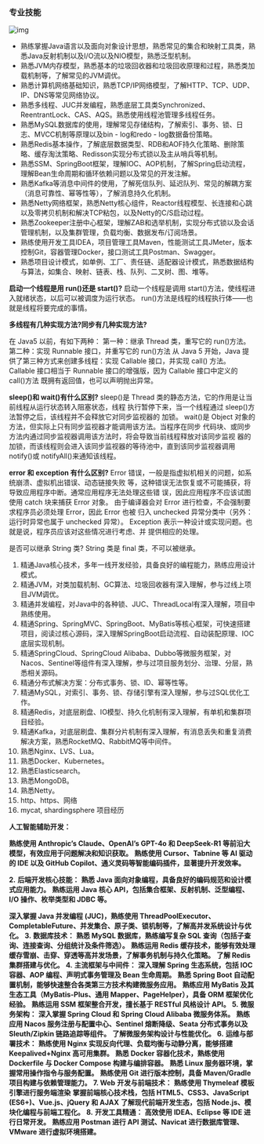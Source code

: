 ### 专业技能 

![img](https://uploadfiles.nowcoder.com/images/20250501/178584362_1746069911230/D2B5CA33BD970F64A6301FA75AE2EB22)

- 熟练掌握Java语言以及面向对象设计思想，熟悉常见的集合和映射工具类，熟悉Java反射机制以及I/O流以及NIO模型，熟悉泛型机制。 
- 熟悉JVM内存模型，熟悉基本的垃圾回收器和垃圾回收原理和过程，熟悉类加载机制等，了解常见的JVM调优。 
- 熟悉计算机网络基础知识，熟悉TCP/IP网络模型，了解HTTP、TCP、UDP、IP、DNS等常见网络协议。 
- 熟悉多线程、JUC并发编程，熟悉底层工具类Synchronized、ReentrantLock、CAS、AQS。熟悉使用线程池管理多线程任务。 
- 熟悉MySQL数据库的使用，理解常见存储结构，了解索引、事务、锁、日志、MVCC机制等原理以及bin - log和redo - log数据备份策略。
- 熟悉Redis基本操作，了解底层数据类型、RDB和AOF持久化策略、删除策略、缓存淘汰策略、Redisson实现分布式锁以及主从哨兵等机制。
- 熟悉SSM、SpringBoot框架，理解IOC、AOP机制，了解Spring启动流程，理解Bean生命周期和循环依赖问题以及常见的开发注解。 
- 熟悉Kafka等消息中间件的使用，了解死信队列、延迟队列、常见的解耦方案（消息可靠性、幂等性等），了解消息持久化机制。 
- 熟悉Netty网络框架，熟悉Netty核心组件，Reactor线程模型、长连接和心跳以及零拷贝机制和解决TCP粘包，以及Netty的C/S启动过程。 
- 熟悉Zookeeper注册中心框架，理解ZAB和选举机制，实现分布式锁以及会话管理机制，以及集群管理，负载均衡、数据发布/订阅场景。 
- 熟练使用开发工具IDEA，项目管理工具Maven，性能测试工具JMeter，版本控制Git，容器管理Docker，接口测试工具Postman、Swagger。 
- 熟悉项目设计模式，如单例、工厂、责任链、适配器设计模式，熟悉数据结构与算法，如集合、映射、链表、栈、队列、二叉树、图、堆等。


**启动一个线程是用 run()还是 start()?**
启动一个线程是调用 start()方法，使线程进入就绪状态，以后可以被调度为运行状态。
run()方法是线程的线程执行体——也就是线程将要完成的事情。

**多线程有几种实现方法?同步有几种实现方法?**

在 Java5 以前，有如下两种：
第一种：继承 Thread 类，重写它的 run()方法。
第二种：实现 Runnable 接口，并重写它的 run()方法
从 Java 5 开始，Java 提供了第三种方式来创建多线程：实现 Callable 接口，并实现 call()
方法。Callable 接口相当于 Runnable 接口的增强版，因为 Callable 接口中定义的 call()方法
既拥有返回值，也可以声明抛出异常。


**sleep()和 wait()有什么区别?**
sleep()是 Thread 类的静态方法，它的作用是让当前线程从运行状态转入阻塞状态，线程
执行暂停下来，当一个线程通过 sleep()方法暂停之后，该线程并不会释放它对同步监视器的
加锁。
wait()是 Object 对象的方法，但实际上只有同步监视器才能调用该方法。当程序在同步
代码块、或同步方法内通过同步监视器调用该方法时，将会导致当前线程释放对该同步监视
器的加锁，而该线程则会进入该同步监视器的等待池中，直到该同步监视器调用 notify()或
notifyAll()来通知该线程。

**error 和 exception 有什么区别?**
Error 错误，一般是指虚拟机相关的问题，如系统崩溃、虚拟机出错误、动态链接失败
等，这种错误无法恢复或不可能捕获，将导致应用程序中断。通常应用程序无法处理这些错
误，因此应用程序不应该试图使用 catch 块来捕获 Error 对象。
由于编译器会对 Error 进行检查，不会强制要求程序员必须处理 Error，因此 Error 也被
归入 unchecked 异常分类中（另外：运行时异常也属于 unchecked 异常）。
Exception 表示一种设计或实现问题。也就是说，程序员应该对这些情况进行考虑、并
提供相应的处理。

是否可以继承 String 类?
String 类是 final 类，不可以被继承。


1. 精通Java核心技术，多年一线开发经验，具备良好的编程能力，熟练应用设计模式。
2. 精通JVM，对类加载机制、GC算法、垃圾回收器有深入理解，参与过线上项目JVM调优。
3. 精通并发编程，对Java中的各种锁、JUC、ThreadLocal有深入理解，项目中熟练使用。
4. 精通Spring、SpringMVC、SpringBoot、MyBatis等核心框架，可快速搭建项目，阅读过核心源码，深入理解SpringBoot启动流程、自动装配原理、IOC底层实现机制。
5. 精通SpringCloud、SpringCloud Alibaba、Dubbo等微服务框架，对Nacos、Sentinel等组件有深入理解，参与过项目服务划分、治理、分层，熟悉相关源码。
6. 精通分布式解决方案：分布式事务、锁、ID、幂等性等。
7. 精通MySQL，对索引、事务、锁、存储引擎有深入理解，参与过SQL优化工作。
8. 精通Redis，对底层刷盘、IO模型、持久化机制有深入理解，有单机和集群项目经验。
9. 精通Kafka，对底层刷盘、集群分片机制有深入理解，有消息丢失和重复消费解决方案，熟悉RocketMQ、RabbitMQ等中间件。
10. 熟悉Nginx、LVS、Lua。
11. 熟悉Docker、Kubernetes。
12. 熟悉Elasticsearch。
13. 熟悉MongoDB。
14. 熟悉Netty。
15. http、https、网络 
16. mycat, shardingsphere 项目经历

**人工智能辅助开发：**

**熟练使用 Anthropic’s Claude、OpenAI’s GPT-4o 和 DeepSeek-R1 等前沿大模型，有效应用于问题解决和知识获取。**
**熟练使用 Cursor、Tabnine 等 AI 驱动的 IDE 以及 GitHub Copilot、通义灵码等智能编码插件，显著提升开发效率。**

**2.** **后端开发核心技能：**
**熟悉 Java 面向对象编程，具备良好的编码规范和设计模式应用能力。**
**熟练运用 Java 核心 API，包括集合框架、反射机制、泛型编程、I/O 操作、枚举类型和 JDBC 等。**

**深入掌握 Java 并发编程 (JUC)，熟练使用 ThreadPoolExecutor、CompletableFuture、并发集合、原子类、锁机制等，了解高并发系统设计与优化。**
**3.** **数据库技术：**
**熟悉 MySQL 数据库，熟练编写复杂 SQL 查询（包括子查询、连接查询、分组统计及条件筛选）。**
**熟练运用 Redis 缓存技术，能够有效处理缓存雪崩、击穿、穿透等高并发场景，了解事务机制与持久化策略。**
**了解 Redis 集群搭建与优化。**
**4.** **主流框架与中间件：**
**深入理解 Spring 生态系统，包括 IOC 容器、AOP 编程、声明式事务管理及 Bean 生命周期。**
**熟悉 Spring Boot 自动配置机制，能够快速整合各类第三方技术构建微服务应用。**
**熟练应用 MyBatis 及其生态工具（MyBatis-Plus、通用 Mapper、PageHelper），具备 ORM 框架优化经验。**
**熟练运用 SSM 框架整合开发，擅长基于 RESTful 风格设计 API。**
**5.** **微服务架构：**
**深入掌握 Spring Cloud 和 Spring Cloud Alibaba 微服务体系。**
**熟练应用 Nacos 服务注册与配置中心、Sentinel 熔断降级、Seata 分布式事务以及 Sleuth/Zipkin 链路追踪等组件。**
**了解微服务架构设计与性能优化。**
**6.** **运维与部署技术：**
**熟练使用 Nginx 实现反向代理、负载均衡与动静分离，能够搭建 Keepalived+Nginx 高可用集群。**
**熟悉 Docker 容器化技术，熟练使用 Dockerfile 与 Docker Compose 构建与编排容器。**
**熟悉 Linux 服务器环境，掌握常用操作指令与服务配置。**
**熟练使用 Git 进行版本控制，具备 Maven/Gradle 项目构建与依赖管理能力。**
**7. Web** **开发与前端技术：**
**熟练使用 Thymeleaf 模板引擎进行服务端渲染**
**掌握前端核心技术栈，包括 HTML5、CSS3、JavaScript (ES6+)、Vue.js、jQuery 和 AJAX**
**了解现代前端开发生态，包括 Node.js、模块化编程与前端工程化。**
**8.** **开发工具精通：**
**高效使用 IDEA、Eclipse 等 IDE 进行日常开发。**
**熟练应用 Postman 进行 API 测试、Navicat 进行数据库管理、VMware 进行虚拟环境搭建。**

